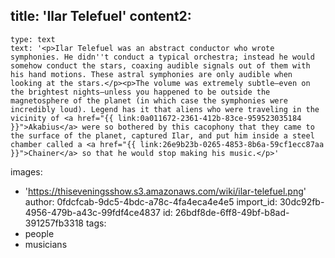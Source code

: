 title: 'Ilar Telefuel'
content2:
  -
    type: text
    text: '<p>Ilar Telefuel was an abstract conductor who wrote symphonies. He didn''t conduct a typical orchestra; instead he would somehow conduct the stars, coaxing audible signals out of them with his hand motions. These astral symphonies are only audible when looking at the stars.</p><p>The volume was extremely subtle—even on the brightest nights—unless you happened to be outside the magnetosphere of the planet (in which case the symphonies were incredibly loud). Legend has it that aliens who were traveling in the vicinity of <a href="{{ link:0a011672-2361-412b-83ce-959523035184 }}">Akabius</a> were so bothered by this cacophony that they came to the surface of the planet, captured Ilar, and put him inside a steel chamber called a <a href="{{ link:26e9b23b-0265-4853-8b6a-59cf1ecc87aa }}">Chainer</a> so that he would stop making his music.</p>'
images:
  - 'https://thiseveningsshow.s3.amazonaws.com/wiki/ilar-telefuel.png'
author: 0fdcfcab-9dc5-4bdc-a78c-4fa4eca4e4e5
import_id: 30dc92fb-4956-479b-a43c-99fdf4ce4837
id: 26bdf8de-6ff8-49bf-b8ad-391257fb3318
tags:
  - people
  - musicians
